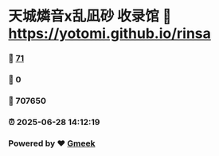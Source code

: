 # 天城燐音x乱凪砂 收录馆 :link: https://yotomi.github.io/rinsa 
### :page_facing_up: [71](https://yotomi.github.io/rinsa/tag.html) 
### :speech_balloon: 0 
### :hibiscus: 707650 
### :alarm_clock: 2025-06-28 14:12:19 
### Powered by :heart: [Gmeek](https://github.com/Meekdai/Gmeek)
